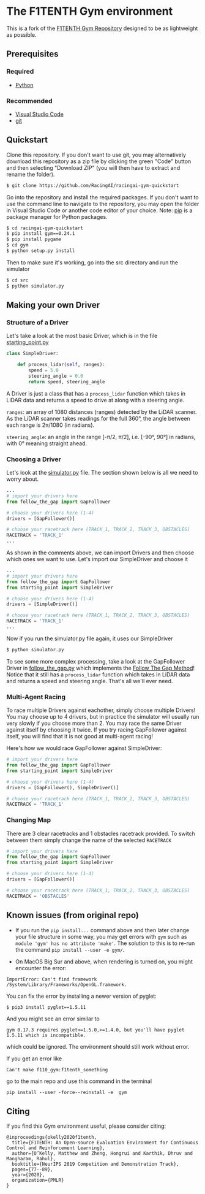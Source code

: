 # The F1TENTH Gym environment

This is a fork of the [F1TENTH Gym Repository](https://github.com/f1tenth/f1tenth_gym) designed to be as lightweight as possible.

## Prerequisites

### Required

* [Python](https://realpython.com/installing-python/)

### Recommended

* [Visual Studio Code](https://www.toolsqa.com/blogs/install-visual-studio-code/)
* [git](https://www.atlassian.com/git/tutorials/install-git)

## Quickstart

Clone this repository. If you don't want to use git, you may alternatively download this repository as a zip file by clicking the green "Code" button and then selecting "Download ZIP" (you will then have to extract and rename the folder).

```bash
$ git clone https://github.com/RacingAI/racingai-gym-quickstart
```

Go into the repository and install the required packages. If you don't want to use the command line to navigate to the repository, you may open the folder in Visual Studio Code or another code editor of your choice. Note: [pip](https://pypi.org/project/pip/) is a package manager for Python packages.

```bash
$ cd racingai-gym-quickstart
$ pip install gym==0.24.1
$ pip install pygame
$ cd gym 
$ python setup.py install
```

Then to make sure it's working, go into the src directory and run the simulator

```bash
$ cd src
$ python simulator.py
```

## Making your own Driver

### Structure of a Driver

Let's take a look at the most basic Driver, which is in the file [starting_point.py](./src/starting_point.py)

```python
class SimpleDriver:    

    def process_lidar(self, ranges):
        speed = 5.0
        steering_angle = 0.0
        return speed, steering_angle
```

A Driver is just a class that has a ```process_lidar``` function which takes in LiDAR data and returns a speed to drive at along with a steering angle.

```ranges```: an array of 1080 distances (ranges) detected by the LiDAR scanner. As the LiDAR scanner takes readings for the full 360&deg;, the angle between each range is 2&pi;/1080 (in radians).

```steering_angle```: an angle in the range [-&pi;/2, &pi;/2], i.e. [-90&deg;, 90&deg;] in radians, with 0&deg; meaning straight ahead.

### Choosing a Driver

Let's look at the [simulator.py](./src/simulator.py) file. The section shown below is all we need to worry about.

```python
...
# import your drivers here
from follow_the_gap import GapFollower

# choose your drivers here (1-4)
drivers = [GapFollower()]

# choose your racetrack here (TRACK_1, TRACK_2, TRACK_3, OBSTACLES)
RACETRACK = 'TRACK_1'
...
```

As shown in the comments above, we can import Drivers and then choose which ones we want to use. Let's import our SimpleDriver and choose it

```python
...
# import your drivers here
from follow_the_gap import GapFollower
from starting_point import SimpleDriver

# choose your drivers here (1-4)
drivers = [SimpleDriver()]

# choose your racetrack here (TRACK_1, TRACK_2, TRACK_3, OBSTACLES)
RACETRACK = 'TRACK_1'
...
```

Now if you run the simulator.py file again, it uses our SimpleDriver

```bash
$ python simulator.py
```

To see some more complex processing, take a look at the GapFollower Driver in [follow_the_gap.py](./src/follow_the_gap.py) which implements the [Follow The Gap Method](https://www.youtube.com/watch?v=7VLYP-z9hTw&ab_channel=Real-TimemLABUPenn)! Notice that it still has a ```process_lidar``` function which takes in LiDAR data and returns a speed and steering angle. That's all we'll ever need.

### Multi-Agent Racing

To race multiple Drivers against eachother, simply choose multiple Drivers! You may choose up to 4 drivers, but in practice the simulator will usually run very slowly if you choose more than 2. You may race the same Driver against itself by choosing it twice. If you try racing GapFollower against itself, you will find that it is not good at multi-agent racing! 

Here's how we would race GapFollower against SimpleDriver:

```python
# import your drivers here
from follow_the_gap import GapFollower
from starting_point import SimpleDriver

# choose your drivers here (1-4)
drivers = [GapFollower(), SimpleDriver()]

# choose your racetrack here (TRACK_1, TRACK_2, TRACK_3, OBSTACLES)
RACETRACK = 'TRACK_1'
```

### Changing Map

There are 3 clear racetracks and 1 obstacles racetrack provided. To switch between them simply change the name of the selected `RACETRACK`

```python
# import your drivers here
from follow_the_gap import GapFollower
from starting_point import SimpleDriver

# choose your drivers here (1-4)
drivers = [GapFollower()]

# choose your racetrack here (TRACK_1, TRACK_2, TRACK_3, OBSTACLES)
RACETRACK = 'OBSTACLES'
```

## Known issues (from original repo)

- If you run the `pip install...` command above and then later change your file structure in some way, you may get errors with `gym` such as `module 'gym' has no attribute 'make'`. The solution to this is to re-run the command `pip install --user -e gym/`.

- On MacOS Big Sur and above, when rendering is turned on, you might encounter the error:
```
ImportError: Can't find framework /System/Library/Frameworks/OpenGL.framework.
```
You can fix the error by installing a newer version of pyglet:
```bash
$ pip3 install pyglet==1.5.11
```
And you might see an error similar to
```
gym 0.17.3 requires pyglet<=1.5.0,>=1.4.0, but you'll have pyglet 1.5.11 which is incompatible.
```
which could be ignored. The environment should still work without error.

If you get an error like
```
Can't make f110_gym:f1tenth_something
```
go to the main repo and use this command in the terminal
```
pip install --user -force--reinstall -e  gym
```

## Citing
If you find this Gym environment useful, please consider citing:

```
@inproceedings{okelly2020f1tenth,
  title={F1TENTH: An Open-source Evaluation Environment for Continuous Control and Reinforcement Learning},
  author={O’Kelly, Matthew and Zheng, Hongrui and Karthik, Dhruv and Mangharam, Rahul},
  booktitle={NeurIPS 2019 Competition and Demonstration Track},
  pages={77--89},
  year={2020},
  organization={PMLR}
}
```
